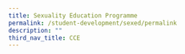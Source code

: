 ```yaml
---
title: Sexuality Education Programme
permalink: /student-development/sexed/permalink
description: ""
third_nav_title: CCE
---
```

